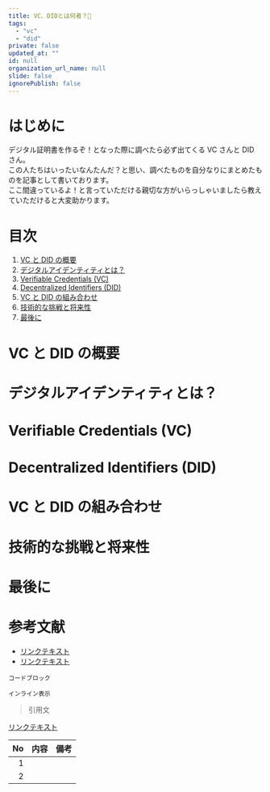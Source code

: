 ```yaml
---
title: VC、DIDとは何者？🤔
tags:
  - "vc"
  - "did"
private: false
updated_at: ""
id: null
organization_url_name: null
slide: false
ignorePublish: false
---
```


# はじめに

デジタル証明書を作るぞ！となった際に調べたら必ず出てくる VC さんと DID さん。  
この人たちはいったいなんたんだ？と思い、調べたものを自分なりにまとめたものを記事として書いております。  
ここ間違っているよ！と言っていただける親切な方がいらっしゃいましたら教えていただけると大変助かります。

# 目次

<!-- タイトルとアンカー名を編集 -->

1. [VC と DID の概要](#Chapter1)
1. [デジタルアイデンティティとは？](#Chapter2)
1. [Verifiable Credentials (VC) ](#Chapter3)
1. [Decentralized Identifiers (DID) ](#Chapter4)
1. [VC と DID の組み合わせ](#Chapter5)
1. [技術的な挑戦と将来性](#Chapter6)
1. [最後に](#Chapter7)

<!-- 各チャプター -->

<a id="#Chapter1"></a>

# VC と DID の概要

<a id="#Chapter2"></a>

# デジタルアイデンティティとは？

<a id="#Chapter3"></a>

# Verifiable Credentials (VC)

<a id="#Chapter4"></a>

# Decentralized Identifiers (DID)

<a id="#Chapter5"></a>

# VC と DID の組み合わせ

<a id="#Chapter6"></a>

# 技術的な挑戦と将来性

<a id="#Chapter7"></a>

# 最後に

<a id="#reference"></a>

# 参考文献

- [リンクテキスト](URL)
- [リンクテキスト](URL)

```言語名:ファイル名.拡張子
コードブロック
```

`インライン表示`

> 引用文

[リンクテキスト](URL)

|  No | 内容 | 備考 |
| --: | ---- | ---- |
|   1 |      |      |
|   2 |      |      |
